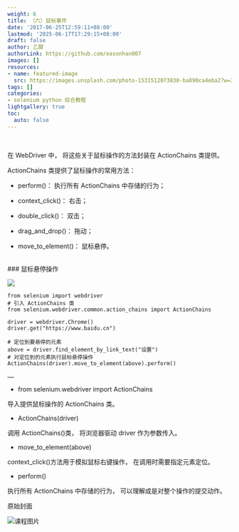 ```yaml
---
weight: 6
title: （六）鼠标事件
date: '2017-06-25T12:59:11+08:00'
lastmod: '2025-06-17T17:29:15+08:00'
draft: false
author: 乙醇
authorLink: https://github.com/easonhan007
images: []
resources:
- name: featured-image
  src: https://images.unsplash.com/photo-1531512073830-ba890ca4eba2?w=300
tags: []
categories:
- selenium python 综合教程
lightgallery: true
toc:
  auto: false
---
```




<br>

在 WebDriver 中， 将这些关于鼠标操作的方法封装在 ActionChains 类提供。

ActionChains 类提供了鼠标操作的常用方法：

 * perform()： 执行所有 ActionChains 中存储的行为；

 * context_click()： 右击；

 * double_click()： 双击；

 * drag_and_drop()： 拖动；

 * move_to_element()： 鼠标悬停。

<br>
### 鼠标悬停操作

![](http://orru5lls3.bkt.clouddn.com/xuanting.jpg)

```
from selenium import webdriver
# 引入 ActionChains 类
from selenium.webdriver.common.action_chains import ActionChains

driver = webdriver.Chrome()
driver.get("https://www.baidu.cn")

# 定位到要悬停的元素
above = driver.find_element_by_link_text("设置")
# 对定位到的元素执行鼠标悬停操作
ActionChains(driver).move_to_element(above).perform()

……

```

* from selenium.webdriver import ActionChains

导入提供鼠标操作的 ActionChains 类。

* ActionChains(driver)

调用 ActionChains()类， 将浏览器驱动 driver 作为参数传入。

* move_to_element(above)

context_click()方法用于模拟鼠标右键操作， 在调用时需要指定元素定位。

* perform()

执行所有 ActionChains 中存储的行为， 可以理解成是对整个操作的提交动作。




原始封面

![课程图片](https://images.unsplash.com/photo-1531512073830-ba890ca4eba2?w=300)

